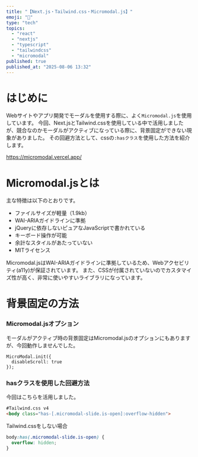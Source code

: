 ```yaml
---
title: "【Next.js・Tailwind.css・Micromodal.js】"
emoji: "📝"
type: "tech"
topics:
  - "react"
  - "nextjs"
  - "typescript"
  - "tailwindcss"
  - "micromodal"
published: true
published_at: "2025-08-06 13:32"
---
```

# はじめに
Webサイトやアプリ開発でモーダルを使用する際に、よく`Micromodal.js`を使用しています。
今回、Next.jsとTailwind.cssを使用している中で活用しましたが、競合なのかモーダルがアクティブになっている際に、背景固定ができない現象がありました。
その回避方法として、cssの`:hasクラス`を使用した方法を紹介します。

https://micromodal.vercel.app/

# Micromodal.jsとは
主な特徴は以下のとおりです。

- ファイルサイズが軽量（1.9kb）
- WAI-ARIAガイドラインに準拠
- jQueryに依存しないピュアなJavaScriptで書かれている
- キーボード操作が可能
- 余計なスタイルがあたっていない
- MITライセンス

Micromodal.jsはWAI-ARIAガイドラインに準拠しているため、Webアクセビリティ(a11y)が保証されています。
また、CSSが付属されていないのでカスタマイズ性が高く、非常に使いやすいライブラリになっています。

# 背景固定の方法
### Micromodal.jsオプション
モーダルがアクティブ時の背景固定はMicromodal.jsのオプションにもありますが、今回動作しませんでした。
```
MicroModal.init({
  disableScroll: true
});
```

### hasクラスを使用した回避方法
今回はこちらを活用しました。
```html
#Tailwind.css v4
<body class="has-[.micromodal-slide.is-open]:overflow-hidden">
```

Tailwind.cssをしない場合
```css
body:has(.micromodal-slide.is-open) {
  overflow: hidden;
}
```